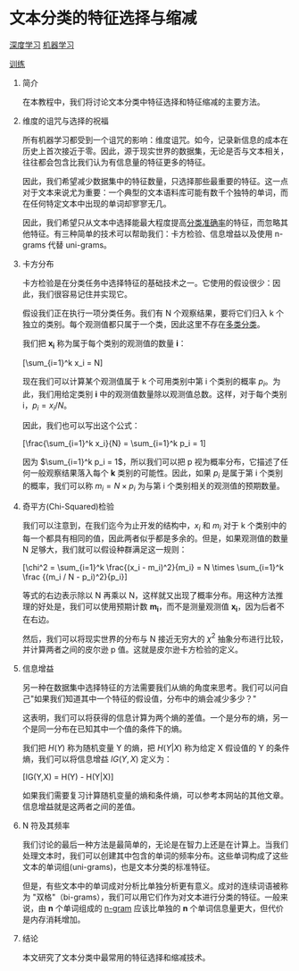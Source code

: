 # 文本分类的特征选择与缩减

[深度学习](https://www.baeldung.com/cs/category/ai/deep-learning) [机器学习](https://www.baeldung.com/cs/category/ai/ml)

[训练](https://www.baeldung.com/cs/tag/training)

1. 简介

    在本教程中，我们将讨论文本分类中特征选择和特征缩减的主要方法。

2. 维度的诅咒与选择的祝福

    所有机器学习都受到一个诅咒的影响：维度诅咒。如今，记录新信息的成本在历史上首次接近于零。因此，源于现实世界的数据集，无论是否与文本相关，往往都会包含比我们认为有信息量的特征更多的特征。

    因此，我们希望减少数据集中的特征数量，只选择那些最重要的特征。这一点对于文本来说尤为重要：一个典型的文本语料库可能有数千个独特的单词，而在任何特定文本中出现的单词却寥寥无几。

    因此，我们希望只从文本中选择能最大程度提高[分类准确率](https://www.baeldung.com/cs/ml-loss-accuracy#accuracy)的特征，而忽略其他特征。有三种简单的技术可以帮助我们：卡方检验、信息增益以及使用 n-grams 代替 uni-grams。

3. 卡方分布

    卡方检验是在分类任务中选择特征的基础技术之一。它使用的假设很少：因此，我们很容易记住并实现它。

    假设我们正在执行一项分类任务。我们有 N 个观察结果，要将它们归入 k 个独立的类别。每个观测值都只属于一个类，因此这里不存在[多类分类](https://www.baeldung.com/cs/multi-class-f1-score)。

    我们把 $\boldsymbol{x_i}$ 称为属于每个类别的观测值的数量 $\boldsymbol{i}$：

    \[\sum_{i=1}^k x_i = N\]

    现在我们可以计算某个观测值属于 k 个可用类别中第 i 个类别的概率 $p_i$。为此，我们用给定类别 $\boldsymbol{i}$ 中的观测值数量除以观测值总数。这样，对于每个类别 i，$p_i = x_i / N$。

    因此，我们也可以写出这个公式：

    \[\frac{\sum_{i=1}^k x_i}{N} = \sum_{i=1}^k p_i = 1\]

    因为 $\sum_{i=1}^k p_i = 1$，所以我们可以把 p 视为概率分布，它描述了任何一般观察结果落入每个 $\boldsymbol{k}$ 类别的可能性。因此，如果 $p_i$ 是属于第 i 个类别的概率，我们可以称 $m_i = N \times p_i$ 为与第 i 个类别相关的观测值的预期数量。

4. 奇平方(Chi-Squared)检验

    我们可以注意到，在我们迄今为止开发的结构中，$x_i$ 和 $m_i$ 对于 k 个类别中的每一个都具有相同的值，因此两者似乎都是多余的。但是，如果观测值的数量 N 足够大，我们就可以假设种群满足这一规则：

    \[\chi^2 = \sum_{i=1}^k \frac{(x_i - m_i)^2}{m_i} = N \times \sum_{i=1}^k \frac {(m_i / N - p_i)^2}{p_i}\]

    等式的右边表示除以 N 再乘以 N，这样就又出现了概率分布。用这种方法推理的好处是，我们可以使用预期计数 $\boldsymbol{m_i}$，而不是测量观测值 $\boldsymbol{x_i}$，因为后者不在右边。

    然后，我们可以将现实世界的分布与 N 接近无穷大的 $\chi^2$ 抽象分布进行比较，并计算两者之间的皮尔逊 p 值。这就是皮尔逊卡方检验的定义。

5. 信息增益

    另一种在数据集中选择特征的方法需要我们从熵的角度来思考。我们可以问自己"如果我们知道其中一个特征的假设值，分布中的熵会减少多少？"

    这表明，我们可以将获得的信息计算为两个熵的差值。一个是分布的熵，另一个是同一分布在已知其中一个值的条件下的熵。

    我们把 $H(Y)$ 称为随机变量 Y 的熵，把 $H(Y|X)$ 称为给定 X 假设值的 Y 的条件熵，我们可以将信息增益 $IG(Y,X)$ 定义为：

    \[IG(Y,X) = H(Y) - H(Y|X)\]

    如果我们需要复习计算随机变量的熵和条件熵，可以参考本网站的其他文章。信息增益就是这两者之间的差值。

6. N 符及其频率

    我们讨论的最后一种方法是最简单的，无论是在智力上还是在计算上。当我们处理文本时，我们可以创建其中包含的单词的频率分布。这些单词构成了这些文本的单词组(uni-grams)，也是文本分类的标准特征。

    但是，有些文本中的单词成对分析比单独分析更有意义。成对的连续词语被称为 "双格"（bi-grams），我们可以用它们作为对文本进行分类的特征。一般来说，由 $\boldsymbol{n}$ 个单词组成的 [n-gram](https://www.baeldung.com/cs/text-sequence-to-vector#1-bag-of-n-grams) 应该比单独的 $\boldsymbol{n}$ 个单词信息量更大，但代价是内存消耗增加。

7. 结论

    本文研究了文本分类中最常用的特征选择和缩减技术。
